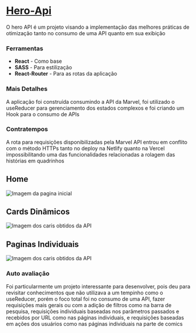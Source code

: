# [Hero-Api](https://fanciful-bunny-93b7f4.netlify.app/)
O hero API é um projeto visando a implementação das melhores práticas de otimização tanto no consumo de uma API quanto em sua exibição 

### Ferramentas
* **React** - Como base
* **SASS** - Para estilização 
* **React-Router** - Para as rotas da aplicação

### Mais Detalhes 
A aplicação foi construída consumindo a API da Marvel, foi utilizado o useReducer para gerenciamento dos  estados complexos e foi criando um Hook para o consumo de APIs 

### Contratempos
A rota para requisições disponibilizadas pela Marvel API entrou em conflito com o método HTTPs tanto no deploy na Netlify quanto na Vercel impossibilitando uma das funcionalidades relacionadas a rolagem das histórias em quadrinhos 

## Home
![Imagem da pagina inicial](https://github.com/NikisGabriel/Hero-Api/blob/main/public/initialBG.png)

## Cards Dinâmicos
![Imagem dos caris obtidos da API](https://github.com/NikisGabriel/Hero-Api/blob/main/public/heroCards.png)

## Paginas Individuais 
![Imagem dos caris obtidos da API](https://github.com/NikisGabriel/Hero-Api/blob/main/public/character.png)

### Auto avaliação 
Foi particularmente um projeto interessante para  desenvolver, pois deu para revisitar conhecimentos que não utilizava a um tempinho como o useReducer, porém o foco total foi no consumo de uma API, fazer requisições mais gerais ou com a adição de filtros como na barra de pesquisa, requisições individuais baseadas nos parâmetros passados e recebidos por URL como nas páginas individuais, e requisições baseadas em ações dos usuários como nas páginas individuais na parte de comics 
